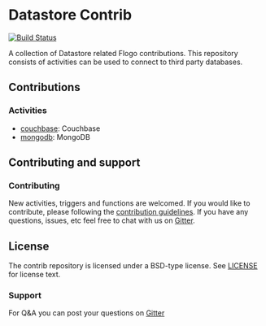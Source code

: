 # Datastore Contrib

[![Build Status](https://travis-ci.org/project-flogo/datastore-contrib.svg?branch=master)](https://travis-ci.org/project-flogo/datastore-contrib.svg?branch=master)

A collection of Datastore related Flogo contributions.  This repository consists of activities can be used to connect to third party databases.

## Contributions

### Activities
* [couchbase](activity/couchbase): Couchbase 
* [mongodb](activity/mongodb): MongoDB

## Contributing and support

### Contributing

New activities, triggers and functions are welcomed. If you would like to contribute, please following the [contribution guidelines](https://github.com/TIBCOSoftware/flogo/blob/master/CONTRIBUTING.md). If you have any questions, issues, etc feel free to chat with us on [Gitter](https://gitter.im/project-flogo/Lobby?utm_source=share-link&utm_medium=link&utm_campaign=share-link).

## License
The contrib repository is licensed under a BSD-type license. See [LICENSE](LICENSE) for license text.

### Support
For Q&A you can post your questions on [Gitter](https://gitter.im/project-flogo/Lobby?utm_source=share-link&utm_medium=link&utm_campaign=share-link)
